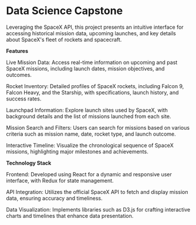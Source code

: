 # Data Science Capstone
Leveraging the SpaceX API, this project presents an intuitive interface for accessing historical mission data, upcoming launches, and key details about SpaceX's fleet of rockets and spacecraft.

**Features**

Live Mission Data: Access real-time information on upcoming and past SpaceX missions, including launch dates, mission objectives, and outcomes.

Rocket Inventory: Detailed profiles of SpaceX rockets, including Falcon 9, Falcon Heavy, and the Starship, with specifications, launch history, and success rates.

Launchpad Information: Explore launch sites used by SpaceX, with background details and the list of missions launched from each site.

Mission Search and Filters: Users can search for missions based on various criteria such as mission name, date, rocket type, and launch outcome.

Interactive Timeline: Visualize the chronological sequence of SpaceX missions, highlighting major milestones and achievements.

**Technology Stack**

Frontend: Developed using React for a dynamic and responsive user interface, with Redux for state management.

API Integration: Utilizes the official SpaceX API to fetch and display mission data, ensuring accuracy and timeliness.

Data Visualization: Implements libraries such as D3.js for crafting interactive charts and timelines that enhance data presentation.

